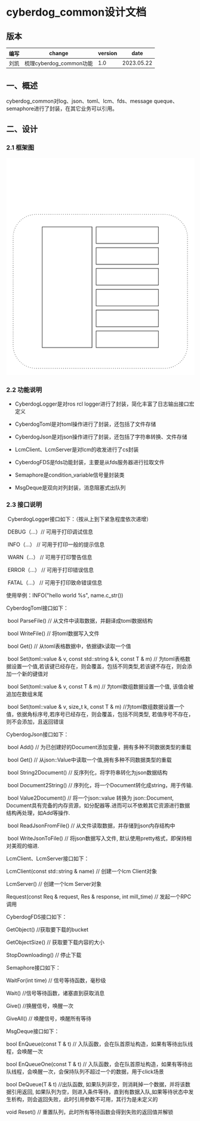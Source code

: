 # cyberdog_common设计文档

## 版本

| 编写 | change                  | version | date       |
| ---- | ----------------------- | ------- | ---------- |
| 刘凯 | 梳理cyberdog_common功能 | 1.0     | 2023.05.22 |

## 一、概述

cyberdog_common对log、json、toml、lcm、fds、message queque、semaphore进行了封装，在其它业务可以引用。

## 二、设计

### 2.1 框架图

![](./image/cyberdog_common/framework.svg)

### 2.2 功能说明

- CyberdogLogger是对ros rcl logger进行了封装，简化丰富了日志输出接口宏定义

- CyberdogToml是对toml操作进行了封装，还包括了文件存储

- CyberdogJson是对json操作进行了封装，还包括了字符串转换、文件存储

- LcmClient、LcmServer是对lcm的收发进行了cs封装

- CyberdogFDS是fds功能封装，主要是从fds服务器进行拉取文件

- Semaphore是condition_variable信号量封装类

- MsgDeque是双向对列封装，消息阻塞式出队列

### 2.3 接口说明

​	CyberdogLogger接口如下：（按从上到下紧急程度依次递增）

​       DEBUG（...）// 可用于打印调试信息

​       INFO（...）    // 可用于打印一般的提示信息

​       WARN（...）  // 可用于打印警告信息

​       ERROR（...） // 可用于打印错误信息     

​       FATAL（...）  // 可用于打印致命错误信息

  使用举例：INFO("hello world %s", name.c_str())



  CyberdogToml接口如下：

​    bool ParseFile()    // 从文件中读取数据，并翻译成toml数据结构

​    bool WriteFile()    // 将toml数据写入文件

​    bool Get()            //  从toml表格数据中，依据键k读取一个值

​    bool Set(toml::value & v, const std::string & k, const T & m)       //   为toml表格数据设置一个值,若该键已经存在，则会覆盖，包括不同类型,若该键不存在，则会添加一个新的键值对

​    bool Set(toml::value & v, const T & m)  //  为toml数组数据设置一个值,   该值会被追加在数组末尾

​    bool Set(toml::value & v, size_t k, const T & m)    //为toml数组数据设置一个值，依据角标序号,若序号已经存在，则会覆盖，包括不同类型, 若值序号不存在，则不会添加，且返回错误



 CyberdogJson接口如下：

​    bool Add()   // 为已创建好的Document添加变量，拥有多种不同数据类型的重载

​    bool Get()    //  从json::Value中读取一个值,拥有多种不同数据类型的重载

​    bool String2Document()     // 反序列化，将字符串转化为json数据结构

​    bool Document2String()     // 序列化，将一个Document转化成string，用于传输.

​    bool Value2Document()     // 将一个json::value 转换为 json::Document, Document具有完备的内存资源，如分配器等.进而可以不依赖其它资源进行数据结构再处理，如Add等操作.

​    bool ReadJsonFromFile()   //  从文件读取数据，并存储到json内存结构中

​    bool WriteJsonToFile()      //   将json数据写入文件, 默认使用pretty格式，即保持相对美观的缩进.



LcmClient、LcmServer接口如下：

   LcmClient(const std::string & name) // 创建一个lcm Client对象

   LcmServer()    //  创建一个lcm Server对象

   Request(const Req & request, Res & response, int mill_time) // 发起一个RPC调用



CyberdogFDS接口如下：

  GetObject()          //获取要下载的bucket

  GetObjectSize()  // 获取要下载内容的大小

  StopDownloading()  // 停止下载



Semaphore接口如下：

  WaitFor(int time)  // 信号等待函数，毫秒级

  Wait()   //信号等待函数，诸塞直到获取消息

  Give()   //换醒信号，唤醒一次

  GiveAll()  // 唤醒信号，唤醒所有等待



MsgDeque接口如下：

  bool EnQueue(const T & t)          // 入队函数，会在队首原址构造，如果有等待出队线程，会唤醒一次

  bool  EnQueueOne(const T & t)  //  入队函数，会在队首原址构造，如果有等待出队线程，会唤醒一次，会保持队列不超过一个的数据，用于click场景

  bool DeQueue(T & t)     //出队函数,   如果队列非空，则消耗掉一个数据，并将该数据引用返回, 如果队列为空，则进入条件等待，直到有数据入队,如果等待状态中发生析构，则会返回失败，此时引用参数不可用，其行为是未定义的

  void Reset()  //   重置队列，此时所有等待函数会得到失败的返回值并解锁